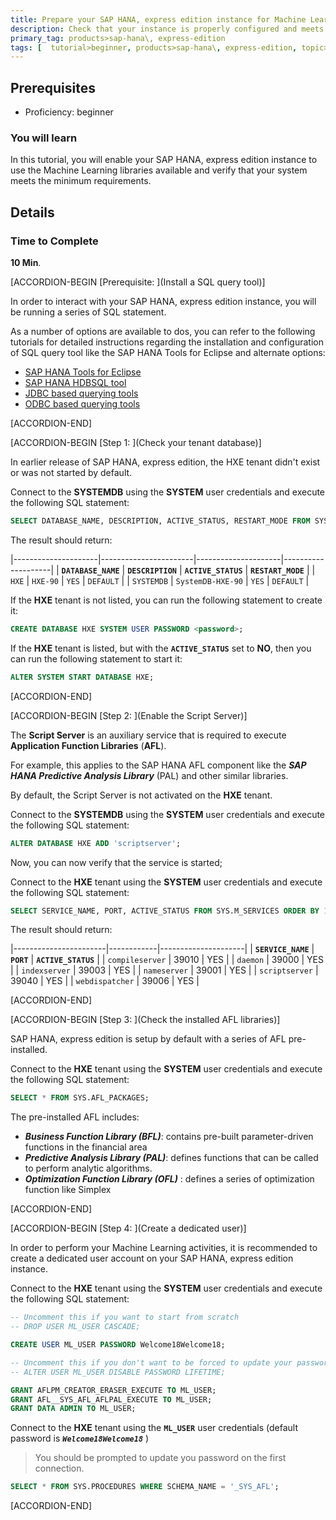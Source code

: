 ```yaml
---
title: Prepare your SAP HANA, express edition instance for Machine Learning
description: Check that your instance is properly configured and meets the minimum requirements to execute built-in Machine Learning algorithms .
primary_tag: products>sap-hana\, express-edition
tags: [  tutorial>beginner, products>sap-hana\, express-edition, topic>machine-learning ]
---
```

## Prerequisites  
- Proficiency: beginner

### You will learn
In this tutorial, you will enable your SAP HANA, express edition instance to use the Machine Learning libraries available and verify that your system meets the minimum requirements.

## Details

### Time to Complete
**10 Min**.

[ACCORDION-BEGIN [Prerequisite: ](Install a SQL query tool)]

In order to interact with your SAP HANA, express edition instance, you will be running a series of SQL statement.

As a number of options are available to dos, you can refer to the following tutorials for detailed instructions regarding the installation and configuration of SQL query tool like the SAP HANA Tools for Eclipse and alternate options:

 - [SAP HANA Tools for Eclipse](https://www.sap.com/developer/tutorials/mlb-hxe-tools-sql-eclipse.html)
 - [SAP HANA HDBSQL tool](https://www.sap.com/developer/tutorials/mlb-hxe-tools-sql-hdbsql.html)
 - [JDBC based querying tools](https://www.sap.com/developer/tutorials/mlb-hxe-tools-sql-jdbc.html)
 - [ODBC based querying tools](https://www.sap.com/developer/tutorials/mlb-hxe-tools-sql-odbc.html)

[ACCORDION-END]

[ACCORDION-BEGIN [Step 1: ](Check your tenant database)]

In earlier release of SAP HANA, express edition, the HXE tenant didn't exist or was not started by default.

Connect to the **SYSTEMDB** using the **SYSTEM** user credentials and execute the following SQL statement:

```sql
SELECT DATABASE_NAME, DESCRIPTION, ACTIVE_STATUS, RESTART_MODE FROM SYS.M_DATABASES ORDER BY 1;
```

The result should return:

|---------------------|-----------------------|---------------------|--------------------|
| **`DATABASE_NAME`** | **`DESCRIPTION`**     | **`ACTIVE_STATUS`** | **`RESTART_MODE`** |
| `HXE`               | `HXE-90`              | `YES`               | `DEFAULT`          |
| `SYSTEMDB`          | `SystemDB-HXE-90`     | `YES`               | `DEFAULT`          |

If the **HXE** tenant is not listed, you can run the following statement to create it:

```sql
CREATE DATABASE HXE SYSTEM USER PASSWORD <password>;
```

If the **HXE** tenant is listed, but with the **`ACTIVE_STATUS`** set to **NO**, then you can run the following statement to start it:

```sql
ALTER SYSTEM START DATABASE HXE;
```

[ACCORDION-END]

[ACCORDION-BEGIN [Step 2: ](Enable the Script Server)]

The **Script Server** is an auxiliary service that is required to execute **Application Function Libraries** (**AFL**).

For example, this applies to the SAP HANA AFL component like the ***SAP HANA Predictive Analysis Library*** (PAL) and other similar libraries.

By default, the Script Server is not activated on the **HXE** tenant.

Connect to the **SYSTEMDB** using the **SYSTEM** user credentials and execute the following SQL statement:

```sql
ALTER DATABASE HXE ADD 'scriptserver';
```

Now, you can now verify that the service is started;

Connect to the **HXE** tenant using the **SYSTEM** user credentials and execute the following SQL statement:

```sql
SELECT SERVICE_NAME, PORT, ACTIVE_STATUS FROM SYS.M_SERVICES ORDER BY 1;
```

The result should return:

|-----------------------|------------|---------------------|
| **`SERVICE_NAME`**    | **`PORT`** | **`ACTIVE_STATUS`** |
| `compileserver`       | 39010      | YES                 |
| `daemon`              | 39000      | YES                 |
| `indexserver`         | 39003      | YES                 |
| `nameserver`          | 39001      | YES                 |
| `scriptserver`        | 39040      | YES                 |
| `webdispatcher`       | 39006      | YES                 |

[ACCORDION-END]

[ACCORDION-BEGIN [Step 3: ](Check the installed AFL libraries)]

SAP HANA, express edition is setup by default with a series of AFL pre-installed.

Connect to the **HXE** tenant using the **SYSTEM** user credentials and execute the following SQL statement:

```sql
SELECT * FROM SYS.AFL_PACKAGES;
```

The pre-installed AFL includes:

 - ***Business Function Library (BFL)***: contains pre-built parameter-driven functions in the financial area
 - ***Predictive Analysis Library (PAL)***: defines functions that can be called to perform analytic algorithms.
 - ***Optimization Function Library (OFL)*** : defines a series of optimization function like Simplex

[ACCORDION-END]

[ACCORDION-BEGIN [Step 4: ](Create a dedicated user)]

In order to perform your Machine Learning activities, it is recommended to create a dedicated user account on your SAP HANA, express edition instance.

Connect to the **HXE** tenant using the **SYSTEM** user credentials and execute the following SQL statement:

```sql
-- Uncomment this if you want to start from scratch
-- DROP USER ML_USER CASCADE;

CREATE USER ML_USER PASSWORD Welcome18Welcome18;

-- Uncomment this if you don't want to be forced to update your password on the first connection.
-- ALTER USER ML_USER DISABLE PASSWORD LIFETIME;

GRANT AFLPM_CREATOR_ERASER_EXECUTE TO ML_USER;
GRANT AFL__SYS_AFL_AFLPAL_EXECUTE TO ML_USER;
GRANT DATA ADMIN TO ML_USER;
```

Connect to the **HXE** tenant using the **`ML_USER`** user credentials (default password is ***`Welcome18Welcome18`*** )

> You should be prompted to update you password on the first connection.
&nbsp;


```sql
SELECT * FROM SYS.PROCEDURES WHERE SCHEMA_NAME = '_SYS_AFL';
```

[ACCORDION-END]
